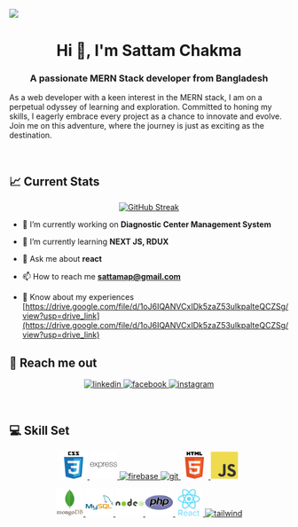 <p>
<img src="https://github.com/sattamap/sattamap/blob/main/banner_image.png" />
</p>
<h1 align="center">Hi 👋, I'm Sattam Chakma</h1>
<h3 align="center">A passionate MERN Stack developer  from Bangladesh</h3>
<p align="left">As a web developer with a keen interest in the MERN stack, I am on a perpetual odyssey of learning and exploration. Committed to honing my skills, I eagerly embrace every project as a chance to innovate and evolve. Join me on this adventure, where the journey is just as exciting as the destination. </p>

<br />

## :chart_with_upwards_trend: Current Stats

<p align="center"><a href="https://git.io/streak-stats"><img src="https://github-readme-streak-stats.herokuapp.com?user=sattamap&theme=tokyonight" alt="GitHub Streak" /></a></p>


- 🔭 I’m currently working on **Diagnostic Center Management System**

- 🌱 I’m currently learning **NEXT JS, RDUX**

- 💬 Ask me about **react**

- 📫 How to reach me **sattamap@gmail.com**

- 📄 Know about my experiences [https://drive.google.com/file/d/1oJ6IQANVCxIDk5zaZ53ulkpalteQCZSg/view?usp=drive_link](https://drive.google.com/file/d/1oJ6IQANVCxIDk5zaZ53ulkpalteQCZSg/view?usp=drive_link)


## :link: Reach me out


<p align="center">
  <a href="https://www.linkedin.com/in/sattam-chakma-3ab64396/" target="_blank" rel="noreferrer">
    <img src="https://cdn.jsdelivr.net/npm/simple-icons@3.0.1/icons/linkedin.svg" alt="linkedin" height="40" style="margin-right: 20"/>
  </a>
  <a href="https://www.facebook.com/sattam.chakma" target="_blank" rel="noreferrer">
    <img src="https://cdn.jsdelivr.net/npm/simple-icons@3.0.1/icons/facebook.svg" alt="facebook" height="40" style="margin-right: 20"/>
  </a>
  <a href="https://www.instagram.com/sattamchakma/" target="_blank" rel="noreferrer">
    <img src="https://cdn.jsdelivr.net/npm/simple-icons@3.0.1/icons/instagram.svg" alt="instagram" height="40"/>
  </a>
</p>

<br />

## :computer: Skill Set

<p align="center">
  <a href="https://www.w3schools.com/css/" target="_blank" rel="noreferrer">
    <img src="https://raw.githubusercontent.com/devicons/devicon/master/icons/css3/css3-original-wordmark.svg" alt="css3" width="50" height="50" style="margin-right: 20"/>
  </a>
  <a href="https://expressjs.com" target="_blank" rel="noreferrer">
    <img src="https://raw.githubusercontent.com/devicons/devicon/master/icons/express/express-original-wordmark.svg" alt="express" width="50" height="50" style="margin-right: 20"/>
  </a>
  <a href="https://firebase.google.com/" target="_blank" rel="noreferrer">
    <img src="https://www.vectorlogo.zone/logos/firebase/firebase-icon.svg" alt="firebase" width="50" height="50" style="margin-right: 20"/>
  </a>
  <a href="https://git-scm.com/" target="_blank" rel="noreferrer">
    <img src="https://www.vectorlogo.zone/logos/git-scm/git-scm-icon.svg" alt="git" width="50" height="50" style="margin-right: 20"/>
  </a>
  <a href="https://www.w3.org/html/" target="_blank" rel="noreferrer">
    <img src="https://raw.githubusercontent.com/devicons/devicon/master/icons/html5/html5-original-wordmark.svg" alt="html5" width="50" height="50" style="margin-right: 20"/>
  </a>
  <a href="https://developer.mozilla.org/en-US/docs/Web/JavaScript" target="_blank" rel="noreferrer">
    <img src="https://raw.githubusercontent.com/devicons/devicon/master/icons/javascript/javascript-original.svg" alt="javascript" width="50" height="50" style="margin-right: 20"/>
  </a>
</p>
<p align="center">
  <a href="https://www.mongodb.com/" target="_blank" rel="noreferrer">
    <img src="https://raw.githubusercontent.com/devicons/devicon/master/icons/mongodb/mongodb-original-wordmark.svg" alt="mongodb" width="50" height="50" style="margin-right: 20"/>
  </a>
  <a href="https://www.mysql.com/" target="_blank" rel="noreferrer">
    <img src="https://raw.githubusercontent.com/devicons/devicon/master/icons/mysql/mysql-original-wordmark.svg" alt="mysql" width="50" height="50" style="margin-right: 20"/>
  </a>
  <a href="https://nodejs.org" target="_blank" rel="noreferrer">
    <img src="https://raw.githubusercontent.com/devicons/devicon/master/icons/nodejs/nodejs-original-wordmark.svg" alt="nodejs" width="50" height="50" style="margin-right: 20"/>
  </a>
  <a href="https://www.php.net" target="_blank" rel="noreferrer">
    <img src="https://raw.githubusercontent.com/devicons/devicon/master/icons/php/php-original.svg" alt="php" width="50" height="50" style="margin-right: 20"/>
  </a>
  <a href="https://reactjs.org/" target="_blank" rel="noreferrer">
    <img src="https://raw.githubusercontent.com/devicons/devicon/master/icons/react/react-original-wordmark.svg" alt="react" width="50" height="50" style="margin-right: 20"/>
  </a>
  <a href="https://tailwindcss.com/" target="_blank" rel="noreferrer">
    <img src="https://www.vectorlogo.zone/logos/tailwindcss/tailwindcss-icon.svg" alt="tailwind" width="50" height="50" style="margin-right: 20"/>
  </a>
</p>






